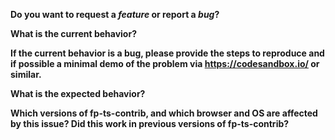 **Do you want to request a _feature_ or report a _bug_?**

**What is the current behavior?**

**If the current behavior is a bug, please provide the steps to reproduce and if possible a minimal demo of the problem via https://codesandbox.io/ or similar.**

**What is the expected behavior?**

**Which versions of fp-ts-contrib, and which browser and OS are affected by this issue? Did this work in previous versions of fp-ts-contrib?**
